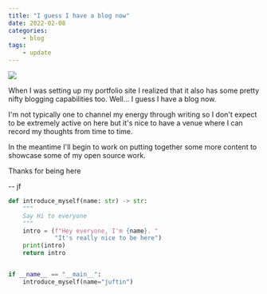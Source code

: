 ```yaml
---
title: "I guess I have a blog now"
date: 2022-02-08
categories:
    - blog
tags:
    - update
---
```


<style>
.such-empty {
  max-width: 100%;
}

</style>

<img src="https://i.imgur.com/tN0RDLH.jpeg" class="such-empty">

When I was setting up my portfolio site I realized that it also has some pretty nifty blogging
capabilities too. Well... I guess I have a blog now.

I'm not typically one to channel my energy through writing so I don't expect to be extremely active
on here but it's nice to have a venue where I can record my thoughts from time to time.

In the meantime I'll begin to work on putting together some more content to showcase some of my open
source work.

Thanks for being here

-- jf

```python
def introduce_myself(name: str) -> str:
    """
    Say Hi to everyone
    """
    intro = (f"Hey everyone, I'm {name}. "
             "It's really nice to be here")
    print(intro)
    return intro


if __name__ == "__main__":
    introduce_myself(name="juftin")
```
